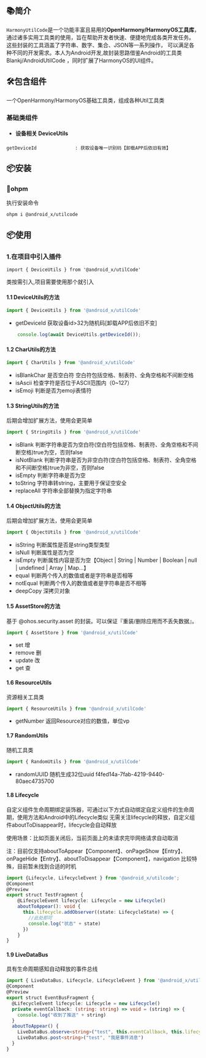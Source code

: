 ## 📚简介

`HarmonyUtilCode`是一个功能丰富且易用的**OpenHarmony/HarmonyOS工具库**，通过诸多实用工具类的使用，旨在帮助开发者快速、便捷地完成各类开发任务。
这些封装的工具涵盖了字符串、数字、集合、JSON等一系列操作，
可以满足各种不同的开发需求。本人为Android开发,故封装思路借鉴Android的工具类Blankj/AndroidUtilCode ，同时扩展了HarmonyOS的UI组件。

## 🛠️包含组件

一个OpenHarmony/HarmonyOS基础工具类，组成各种Util工具类

### 基础类组件

* #### 设备相关 DeviceUtils

```
getDeviceId              : 获取设备唯一识别码【卸载APP后依旧有效】
```

## 📦安装

### 🍊ohpm

执行安装命令

```
ohpm i @android_x/utilcode
```

## 📦使用

### 1.在项目中引入插件

```
import { DeviceUtils } from '@android_x/utilCode'
```

类按需引入,项目需要使用那个就引入

#### 1.1 DeviceUtils的方法

``` typescript
import { DeviceUtils } from '@android_x/utilCode'
```

* getDeviceId 获取设备id>32为随机码[卸载APP后依旧不变]

``` typescript
    console.log(await DeviceUtils.getDeviceId());
```

#### 1.2 CharUtils的方法

``` typescript
import { CharUtils } from '@android_x/utilCode'
```

* isBlankChar 是否空白符 空白符包括空格、制表符、全角空格和不间断空格
* isAscii 检查字符是否位于ASCII范围内（0~127）
* isEmoji 判断是否为emoji表情符

#### 1.3 StringUtils的方法

后期会增加扩展方法，使用会更简单

``` typescript
import { StringUtils } from '@android_x/utilCode'
```

* isBlank 判断字符串是否为空白符(空白符包括空格、制表符、全角空格和不间断空格)true为空，否则false
* isNotBlank 判断字符串是否为非空白符(空白符包括空格、制表符、全角空格和不间断空格)true为非空，否则false
* isEmpty 判断字符串是否为空
* toString 字符串转string，主要用于保证空安全
* replaceAll 字符串全部替换为指定字符串

#### 1.4 ObjectUtils的方法

后期会增加扩展方法，使用会更简单

``` typescript
import { ObjectUtils } from '@android_x/utilCode'
```

* isString 判断属性是否是string类型类型
* isNull 判断属性是否为空
* isEmpty 判断属性内容是否为空【Object | String | Number | Boolean | null | undefined | Array | Map...】
* equal 判断两个传入的数值或者是字符串是否相等
* notEqual 判断两个传入的数值或者是字符串是否不相等
* deepCopy 深拷贝对象

#### 1.5 AssetStore的方法

基于 @ohos.security.asset 的封装。可以保证『重装/删除应用而不丢失数据』。

``` typescript
import { AssetStore } from '@android_x/utilCode'
```

* set 增
* remove 删
* update 改
* get 查

#### 1.6 ResourceUtils

资源相关工具类

``` typescript
import { ResourceUtils } from '@android_x/utilCode'
```

* getNumber 返回Resource对应的数值，单位vp

#### 1.7 RandomUtils

随机工具类

``` typescript
import { RandomUtils } from '@android_x/utilCode'
```

* randomUUID 随机生成32位uuid f4fed14a-7fab-4219-9440-80aec4735700

#### 1.8 Lifecycle

自定义组件生命周期绑定装饰器，可通过以下方式自动绑定自定义组件的生命周期，使用方法和Android中的Lifecycle类似
无需关注lifecycle的释放，自定义组件aboutToDisappear时，lifecycle会自动释放

使用场景：比如页面关闭后，当前页面上的未请求完毕网络请求自动取消

注：目前仅支持aboutToAppear【Component】、onPageShow【Entry】、onPageHide【Entry】、aboutToDisappear【Component】，navigation
比较特殊，目前暂未找到合适的时机

``` typescript
import {Lifecycle, LifecycleEvent } from '@android_x/utilcode';
@Component
@Preview
export struct TestFragment {
    @LifecycleEvent lifecycle: Lifecycle = new Lifecycle()
    aboutToAppear(): void {
      this.lifecycle.addObserver((state: LifecycleState) => {
        //此处即可
        console.log("状态" + state)
      })
    }
}
```


#### 1.9 LiveDataBus

具有生命周期感知自动释放的事件总线

```typescript
import { LiveDataBus, Lifecycle, LifecycleEvent } from '@android_x/utilcode'
@Component
@Preview
export struct EventBusFragment {
  @LifecycleEvent lifecycle: Lifecycle = new Lifecycle()
  private eventCallback: (string: string) => void = (string) => {
    console.log("收到了推送" + string)
  }
  aboutToAppear() {
    LiveDataBus.observe<string>("test", this.eventCallback, this.lifecycle)
    LiveDataBus.post<string>("test", "我是事件消息")
  }
}
```
